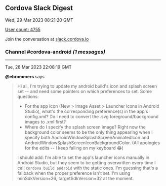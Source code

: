 ## Cordova Slack Digest
Wed, 29 Mar 2023 08:21:20 GMT

[User count: 4755](https://cordova.slack.com/)


Join the conversation at [slack.cordova.io](http://slack.cordova.io/)

### __Channel #cordova-android__ _(1 messages)_
---

Tue, 28 Mar 2023 22:08:19 GMT

__@ebrommers__ says 
> Hi all, I'm trying to update my android build's icon and splash screen set -- and need some pointers on which preferences to set. Some questions:
> 
> - For the app icon (New &gt; Image Asset &gt; Launcher icons in Android Studio), what's the corresponding preference(s) in the app's config.xml? Do I need to convert the .svg foreground/background images to .xml first? 
> - Where do I specify the splash screen image? Right now the background color seems to be the only thing appearing when I specify both AndroidWindowSplashScreenAnimatedIcon and AndroidWindowSplashScreenIconBackgroundColor.
> (All apologies for the edits -- I keep falling on my keyboard 😂)
> 
> I should add: I'm able to set the app's launcher icons manually in Android Studio, but they seem to be getting overwritten every time I call `cordova build android`  with the static ones. I'm guessing that's a fallback when the proper preference isn't set. I'm using minSdkVersion=26, targetSdkVersion=32 at the moment.
> 
